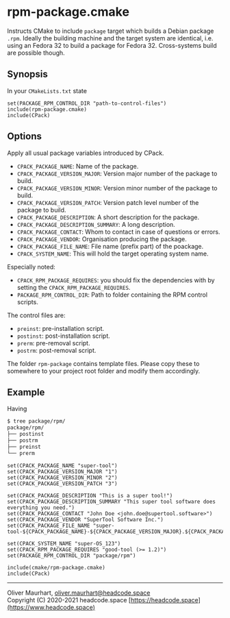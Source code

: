 # rpm-package.cmake

Instructs CMake to include `package` target which builds a Debian package `.rpm`. Ideally the building machine and the 
target system are identical, i.e. using an Fedora 32 to build a package for Fedora 32. Cross-systems build are possible 
though.


## Synopsis

In your `CMakeLists.txt` state
```
set(PACKAGE_RPM_CONTROL_DIR "path-to-control-files")
include(rpm-package.cmake)
include(CPack)
```

## Options

Apply all usual package variables introduced by CPack.

* `CPACK_PACKAGE_NAME`: Name of the package.
* `CPACK_PACKAGE_VERSION_MAJOR`: Version major number of the package to build.
* `CPACK_PACKAGE_VERSION_MINOR`: Version minor number of the package to build.
* `CPACK_PACKAGE_VERSION_PATCH`: Version patch level number of the package to build.
* `CPACK_PACKAGE_DESCRIPTION`: A short description for the package.
* `CPACK_PACKAGE_DESCRIPTION_SUMMARY`: A long description.
* `CPACK_PACKAGE_CONTACT`: Whom to contact in case of questions or errors.
* `CPACK_PACKAGE_VENDOR`: Organisation producing the package.
* `CPACK_PACKAGE_FILE_NAME`: File name (prefix part) of the poackage.
* `CPACK_SYSTEM_NAME`: This will hold the target operating system name.

Especially noted:
* `CPACK_RPM_PACKAGE_REQUIRES`: you should fix the dependencies with by setting the `CPACK_RPM_PACKAGE_REQUIRES`.
* `PACKAGE_RPM_CONTROL_DIR`: Path to folder containing the RPM control scripts.

The control files are:
* `preinst`: pre-installation script.
* `postinst`: post-installation script.
* `prerm`: pre-removal script.
* `postrm`: post-removal script.


The folder `rpm-package` contains template files. Please copy these to somewhere to your project root folder and
modify them accordingly.


## Example

Having 
```bash
$ tree package/rpm/
package/rpm/
├── postinst
├── postrm
├── preinst
└── prerm
```

```
set(CPACK_PACKAGE_NAME "super-tool")
set(CPACK_PACKAGE_VERSION_MAJOR "1")
set(CPACK_PACKAGE_VERSION_MINOR "2")
set(CPACK_PACKAGE_VERSION_PATCH "3")

set(CPACK_PACKAGE_DESCRIPTION "This is a super tool!")
set(CPACK_PACKAGE_DESCRIPTION_SUMMARY "This super tool software does everything you need.")
set(CPACK_PACKAGE_CONTACT "John Doe <john.doe@supertool.software>")
set(CPACK_PACKAGE_VENDOR "SuperTool Software Inc.")
set(CPACK_PACKAGE_FILE_NAME "super-tool-${CPACK_PACKAGE_NAME}-${CPACK_PACKAGE_VERSION_MAJOR}.${CPACK_PACKAGE_VERSION_MINOR}-${CMAKE_SYSTEM_PROCESSOR}")

set(CPACK_SYSTEM_NAME "super-OS_123")
set(CPACK_RPM_PACKAGE_REQUIRES "good-tool (>= 1.2)")
set(PACKAGE_RPM_CONTROL_DIR "package/rpm")

include(cmake/rpm-package.cmake)
include(CPack)
```


---

Oliver Maurhart, <oliver.maurhart@headcode.space>  
Copyright (C) 2020-2021 headcode.space
[https://headcode.space](https://www.headcode.space)
